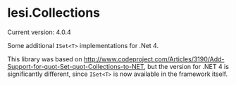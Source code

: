 Iesi.Collections
================

Current version: 4.0.4

Some additional `ISet<T>` implementations for .Net 4.

This library was based on http://www.codeproject.com/Articles/3190/Add-Support-for-quot-Set-quot-Collections-to-NET,
but the version for .NET 4 is significantly different, since `ISet<T>` is now available in the framework itself.
